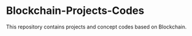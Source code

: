 # Blockchain-Projects-Codes
This repository contains projects and concept codes based on Blockchain.  

